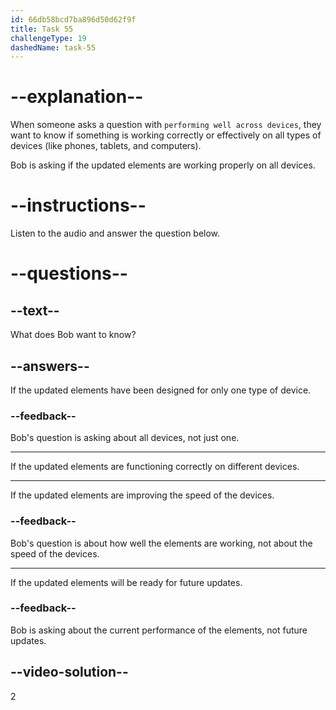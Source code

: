 ```yaml
---
id: 66db58bcd7ba896d50d62f9f
title: Task 55
challengeType: 19
dashedName: task-55
---
```

<!--
AUDIO REFERENCE:
Bob: Are all updated elements performing well across devices?
-->

# --explanation--

When someone asks a question with `performing well across devices`, they want to know if something is working correctly or effectively on all types of devices (like phones, tablets, and computers). 

Bob is asking if the updated elements are working properly on all devices.

# --instructions--

Listen to the audio and answer the question below.

# --questions--

## --text--

What does Bob want to know?

## --answers--

If the updated elements have been designed for only one type of device.

### --feedback--

Bob's question is asking about all devices, not just one.

---

If the updated elements are functioning correctly on different devices.

---

If the updated elements are improving the speed of the devices.

### --feedback--

Bob's question is about how well the elements are working, not about the speed of the devices.

---

If the updated elements will be ready for future updates.

### --feedback--

Bob is asking about the current performance of the elements, not future updates.

## --video-solution--

2
